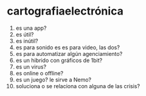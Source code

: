 # cartografiaelectrónica

1. es una app?
2. es útil?
3. es inútil?
4. es para sonido es es para video, las dos?
5. es para automatizar algún agenciamiento?
6. es un hibrido con gráficos de 1bit?
7. es un virus?
8. es online o offline?
9. es un juego? le sirve a Nemo?
10. soluciona o se relaciona con alguna de las crisis?
